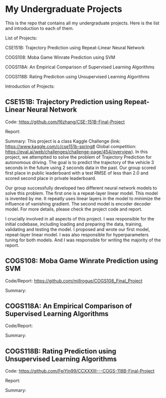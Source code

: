 # My Undergraduate Projects

This is the repo that contains all my undergraduate projects. Here is the list and introduction to each of them.

List of Projects:

CSE151B: Trajectory Prediction using Repeat-Linear Neural Network

COGS108: Moba Game Winrate Prediction using SVM

COGS118A: An Empirical Comparison of Supervised Learning Algorithms

COGS118B: Rating Prediction using Unsupervised Learning Algorithms

Introduction of Projects:

## CSE151B: Trajectory Prediction using Repeat-Linear Neural Network

Code: https://github.com/f6zhang/CSE-151B-Final-Project

Report: 

Summary:
This project is a class Kaggle Challenge (link: https://www.kaggle.com/c/cse151b-spring# Global competition: https://eval.ai/web/challenges/challenge-page/454/overview). In this project, we attemptted to solve the problem of Trajectory Prediction for autonomous driving. The goal is to predict the trajectory of the vehicle 3 seconds in the future using 2 seconds data in the past. Our group scored first place in public leaderboard with a test RMSE of less than 2.0 and scored second place in private leaderboard. 

Our group successfully developed two different neural network models to solve this problem. The first one is a repeat-layer linear model. This model is invented by me. It repeatly uses linear layers in the model to minimize the influence of vanishing gradient. The second model is encoder decoder model. For more details, please check the project code and report.

I crucially involved in all aspects of this project. I was responsible for the initial codebase, including loading and preparing the data, training, validating and testing the model. I proposed and wrote our first model, repeat-layer linear model. I was also responsible for hyperparameters tuning for both models. And I was responsible for writing the majority of the report.


## COGS108: Moba Game Winrate Prediction using SVM

Code/Report: https://github.com/millrogue/COGS108_Final_Project

Summary:

## COGS118A: An Empirical Comparison of Supervised Learning Algorithms

Code/Report: 

Summary:

## COGS118B: Rating Prediction using Unsupervised Learning Algorithms

Code: https://github.com/FeiYin99/CCXXXIII---COGS-118B-Final-Project

Report: 

Summary:
